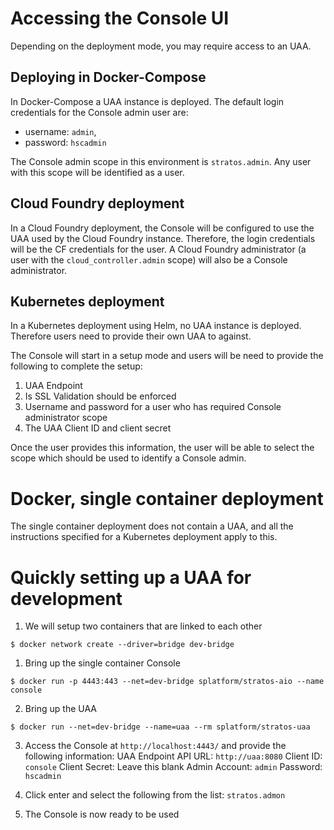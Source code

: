 # Accessing the Console UI

Depending on the deployment mode, you may require access to an UAA.

## Deploying in Docker-Compose

In Docker-Compose a UAA instance is deployed. 
The default login credentials for the Console admin user are:

 - username: `admin`,
 - password: `hscadmin`

The Console admin scope in this environment is `stratos.admin`. Any user with this scope will be identified as a user.
 
 
## Cloud Foundry deployment

In a Cloud Foundry deployment, the Console will be configured to use the UAA used by the Cloud Foundry instance. 
Therefore, the login credentials will be the CF credentials for the user. A Cloud Foundry administrator (a user with the `cloud_controller.admin` scope) will also be a Console administrator.
 
## Kubernetes deployment

In a Kubernetes deployment using Helm, no UAA instance is deployed. Therefore users need to provide their own UAA to against.

The Console will start in a setup mode and users will be need to provide the following to complete the setup:
1. UAA Endpoint
2. Is SSL Validation should be enforced
3. Username and password for a user who has required Console administrator scope
4. The UAA Client ID and client secret

Once the user provides this information, the user will be able to select the scope which should be used to identify a Console admin.

# Docker, single container deployment

The single container deployment does not contain a UAA, and all the instructions specified for a Kubernetes deployment apply to this.

# Quickly setting up a UAA for development

1. We will setup two containers that are linked to each other
```
$ docker network create --driver=bridge dev-bridge 
```

1. Bring up the single container Console
```
$ docker run -p 4443:443 --net=dev-bridge splatform/stratos-aio --name console
```

2. Bring up the UAA
```
$ docker run --net=dev-bridge --name=uaa --rm splatform/stratos-uaa
```

3. Access the Console at `http://localhost:4443/` and provide the following information:
UAA Endpoint API URL:  `http://uaa:8080`
Client ID: `console`
Client Secret: Leave this blank
Admin Account: `admin`
Password: `hscadmin`

4. Click enter and select the following from the list:
`stratos.admon`

5. The Console is now ready to be used